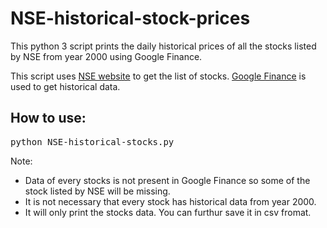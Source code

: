 # NSE-historical-stock-prices
This python 3 script prints the daily historical prices of all the stocks listed by NSE from year 2000 using Google Finance.

This script uses [NSE website](https://www.nseindia.com/content/corporate/eq_research_reports_listed.htm) to get the list of stocks.
[Google Finance](https://www.google.com/finance) is used to get historical data.

## How to use:
<pre>python NSE-historical-stocks.py</pre>

Note:
* Data of every stocks is not present in Google Finance so some of the stock listed by NSE will be missing.
* It is not necessary that every stock has historical data from year 2000.
* It will only print the stocks data. You can furthur save it in csv fromat.
